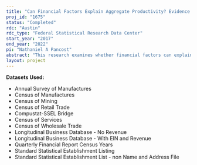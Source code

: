 ```yaml
---
title: "Can Financial Factors Explain Aggregate Productivity? Evidence from U.S. Establishments"
proj_id: "1675"
status: "Completed"
rdc: "Austin"
rdc_type: "Federal Statistical Research Data Center"
start_year: "2017"
end_year: "2022"
pi: "Nathaniel A Pancost"
abstract: "This research examines whether financial factors can explain the allocation of employment and capital across firms, and how that allocation affects aggregate productivity growth. Recent research has shown that differences in the allocation of resources across firms can explain differences in aggregate productivity across countries. Comparatively little research has focused on changes in the allocation of resources within a country, over time, or on the forces that affect this re-allocation. This projects seeks to answer three main questions. First, what determines a firm’s debt-to-asset ratio (leverage)? Second, what is the relationship between leverage and growth in the size of the firm? Third, what is the role of firm financial structure in aggregate productivity growth? "
layout: project
---
```


**Datasets Used:**

  - Annual Survey of Manufactures 
  - Census of Manufactures 
  - Census of Mining 
  - Census of Retail Trade 
  - Compustat-SSEL Bridge 
  - Census of Services 
  - Census of Wholesale Trade 
  - Longitudinal Business Database - No Revenue 
  - Longitudinal Business Database - With EIN and Revenue 
  - Quarterly Financial Report Census Years 
  - Standard Statistical Establishment Listing 
  - Standard Statistical Establishment List - non Name and Address File 

